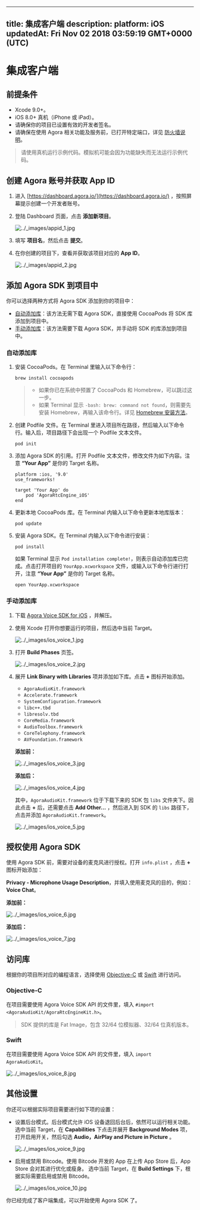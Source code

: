 
---
title: 集成客户端
description: 
platform: iOS
updatedAt: Fri Nov 02 2018 03:59:19 GMT+0000 (UTC)
---
# 集成客户端
## 前提条件

- Xcode 9.0+。
- iOS 8.0+ 真机（iPhone 或 iPad）。
- 请确保你的项目已设置有效的开发者签名。
- 请确保在使用 Agora 相关功能及服务前，已打开特定端口，详见 [防火墙说明](../../cn/Agora%20Platform/firewall.md)。

> 请使用真机运行示例代码。模拟机可能会因为功能缺失而无法运行示例代码。

## <a name = "appid-ios"></a>创建 Agora 账号并获取 App ID
1. 进入 [https://dashboard.agora.io/](https://dashboard.agora.io/) ，按照屏幕提示创建一个开发者账号。
2. 登陆 Dashboard 页面，点击 **添加新项目**。

	<img alt="../_images/appid_1.jpg" src="https://web-cdn.agora.io/docs-files/cn/appid_1.jpg" />

1. 填写 **项目名**，然后点击 **提交**。
2. 在你创建的项目下，查看并获取该项目对应的 **App ID**。

	<img alt="../_images/appid_2.jpg" src="https://web-cdn.agora.io/docs-files/cn/appid_2.jpg" />


## 添加 Agora SDK 到项目中

你可以选择两种方式将 Agora SDK 添加到你的项目中：

- [自动添加库](#auto-add)：该方法无需下载 Agora SDK，直接使用 CocoaPods 将 SDK 库添加到项目中。
- [手动添加库](#man-add)：该方法需要下载 Agora SDK，并手动将 SDK 的库添加到项目中。

### <a name = "auto-add"></a>自动添加库

1. 安装 CocoaPods。在 Terminal 里输入以下命令行：

	```
	brew install cocoapods
	```

	> - 如果你已在系统中预置了 CocoaPods 和 Homebrew，可以跳过这一步。
	> - 如果 Terminal 显示 `-bash: brew: command not found`，则需要先安装 Homebrew，再输入该命令行。详见 [Homebrew 安装方法](https://brew.sh/index.html)。

2. 创建 Podfile 文件。在 Terminal 里进入项目所在路径，然后输入以下命令行。输入后，项目路径下会出现一个 Podfile 文本文件。

	```
	pod init
	```

3. 添加 Agora SDK 的引用。打开 Podfile 文本文件，修改文件为如下内容。注意 **“Your App”** 是你的 Target 名称。

	```
	platform :ios, '9.0'
	use_frameworks!

	target 'Your App' do
		pod 'AgoraRtcEngine_iOS'
	end
	```

4. 更新本地 CocoaPods 库。在 Terminal 内输入以下命令更新本地库版本：

	```
	pod update
	```

5. 安装 Agora SDK。在 Terminal 内输入以下命令进行安装：

	```
	pod install
	```

	如果 Terminal 显示 `Pod installation complete!`，则表示自动添加库已完成。点击打开项目的 `YourApp.xcworkspace` 文件，或输入以下命令行进行打开，注意 **“Your App”** 是你的 Target 名称。

	```
	open YourApp.xcworkspace
	```

### <a name = "man-add"></a>手动添加库

1. 下载 [Agora Voice SDK for iOS](https://docs.agora.io/cn/Agora%20Platform/downloads) ，并解压。
2. 使用 Xcode 打开你想要运行的项目，然后选中当前 Target。

	<img alt="../_images/ios_voice_1.jpg" src="https://web-cdn.agora.io/docs-files/cn/ios_voice_1.jpg" />

3. 打开 **Build Phases** 页签。

	<img alt="../_images/ios_voice_2.jpg" src="https://web-cdn.agora.io/docs-files/cn/ios_voice_2.jpg" />

4. 展开 **Link Binary with Libraries** 项并添加如下库。点击 **+** 图标开始添加。

	- `AgoraAudioKit.framework`
	- `Accelerate.framework`
	- `SystemConfiguration.framework`
	- `libc++.tbd`
	- `libresolv.tbd`
	- `CoreMedia.framework`
	- `AudioToolbox.framework`
	- `CoreTelephony.framework`
	- `AVFoundation.framework`

	**添加前：**

	<img alt="../_images/ios_voice_3.jpg" src="https://web-cdn.agora.io/docs-files/cn/ios_voice_3.jpg" />

	**添加后：**

	<img alt="../_images/ios_voice_4.jpg" src="https://web-cdn.agora.io/docs-files/cn/ios_voice_4.jpg" />

	其中，`AgoraAudioKit.framework` 位于下载下来的 SDK 包 `libs` 文件夹下。因此点击 **+** 后，还需要点击 **Add Other…** ，然后进入到 SDK 的 `libs` 路径下，点击并添加 `AgoraAudioKit.framework`。

	<img alt="../_images/ios_voice_5.jpg" src="https://web-cdn.agora.io/docs-files/cn/ios_voice_5.jpg" />

## 授权使用 Agora SDK

使用 Agora SDK 前，需要对设备的麦克风进行授权。打开 `info.plist` ，点击 **+** 图标开始添加：

**Privacy - Microphone Usage Description**，并填入使用麦克风的目的，例如：**Voice Chat**。

**添加前：**

<img alt="../_images/ios_voice_6.jpg" src="https://web-cdn.agora.io/docs-files/cn/ios_voice_6.jpg" />

**添加后：**

<img alt="../_images/ios_voice_7.jpg" src="https://web-cdn.agora.io/docs-files/cn/ios_voice_7.jpg" />

## 访问库

根据你的项目所对应的编程语言，选择使用 [Objective-C](#oc) 或 [Swift](#swift) 进行访问。

### <a name = "oc"></a>Objective-C

在项目需要使用 Agora Voice SDK API 的文件里，填入 `#import <AgoraAudioKit/AgoraRtcEngineKit.h>`。

> SDK 提供的库是 Fat Image，包含 32/64 位模拟器、32/64 位真机版本。

### <a name = "swift"></a>Swift

在项目需要使用 Agora Voice SDK API 的文件里，填入 `import AgoraAudioKit`。

<img alt="../_images/ios_voice_8.jpg" src="https://web-cdn.agora.io/docs-files/cn/ios_voice_8.jpg" />

## 其他设置

你还可以根据实际项目需要进行如下项的设置：

- 设置后台模式。后台模式允许 iOS 设备退回后台后，依然可以运行相关功能。 选中当前 Target，在 **Capabilities** 下点击并展开 **Background Modes** 项，打开启用开关，然后勾选 **Audio，AirPlay and Picture in Picture** 。

  <img alt="../_images/ios_voice_9.jpg" src="https://web-cdn.agora.io/docs-files/cn/ios_voice_9.jpg" />

- 启用或禁用 Bitcode。使用 Bitcode 开发的 App 在上传 App Store 后，App Store 会对其进行优化或瘦身。 选中当前 Target，在 **Build Settings** 下，根据实际需要启用或禁用 Bitcode。

  <img alt="../_images/ios_voice_10.jpg" src="https://web-cdn.agora.io/docs-files/cn/ios_voice_10.jpg" />
	
你已经完成了客户端集成，可以开始使用 Agora SDK 了。
